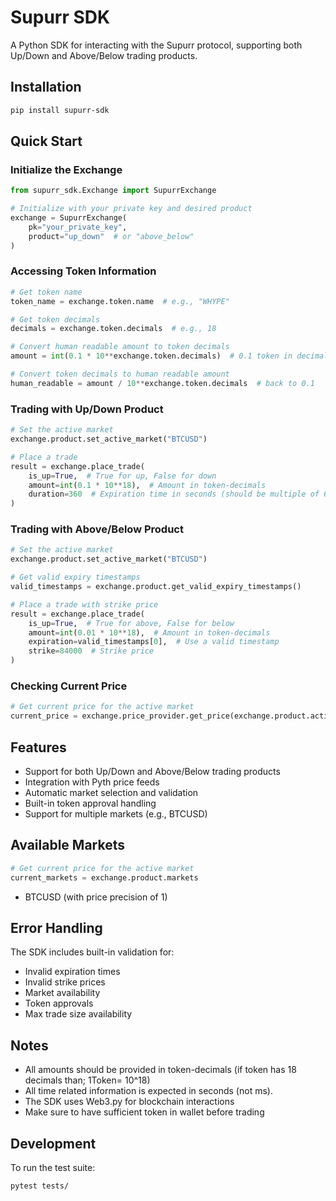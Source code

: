 # Supurr SDK

A Python SDK for interacting with the Supurr protocol, supporting both Up/Down and Above/Below trading products.

## Installation

```bash
pip install supurr-sdk
```

## Quick Start

### Initialize the Exchange

```python
from supurr_sdk.Exchange import SupurrExchange

# Initialize with your private key and desired product
exchange = SupurrExchange(
    pk="your_private_key",
    product="up_down"  # or "above_below"
)
```

### Accessing Token Information

```python
# Get token name
token_name = exchange.token.name  # e.g., "WHYPE"

# Get token decimals
decimals = exchange.token.decimals  # e.g., 18

# Convert human readable amount to token decimals
amount = int(0.1 * 10**exchange.token.decimals)  # 0.1 token in decimals

# Convert token decimals to human readable amount
human_readable = amount / 10**exchange.token.decimals  # back to 0.1
```

### Trading with Up/Down Product

```python
# Set the active market
exchange.product.set_active_market("BTCUSD")

# Place a trade
result = exchange.place_trade(
    is_up=True,  # True for up, False for down
    amount=int(0.1 * 10**18),  # Amount in token-decimals
    duration=360  # Expiration time in seconds (should be multiple of 60)
)
```

### Trading with Above/Below Product

```python
# Set the active market
exchange.product.set_active_market("BTCUSD")

# Get valid expiry timestamps
valid_timestamps = exchange.product.get_valid_expiry_timestamps()

# Place a trade with strike price
result = exchange.place_trade(
    is_up=True,  # True for above, False for below
    amount=int(0.01 * 10**18),  # Amount in token-decimals
    expiration=valid_timestamps[0],  # Use a valid timestamp
    strike=84000  # Strike price
)
```

### Checking Current Price

```python
# Get current price for the active market
current_price = exchange.price_provider.get_price(exchange.product.active_market)
```

## Features

- Support for both Up/Down and Above/Below trading products
- Integration with Pyth price feeds
- Automatic market selection and validation
- Built-in token approval handling
- Support for multiple markets (e.g., BTCUSD)

## Available Markets

```python
# Get current price for the active market
current_markets = exchange.product.markets
```

- BTCUSD (with price precision of 1)


## Error Handling

The SDK includes built-in validation for:
- Invalid expiration times
- Invalid strike prices
- Market availability
- Token approvals
- Max trade size availability

## Notes

- All amounts should be provided in token-decimals (if token has 18 decimals than; 1Token= 10^18)
- All time related information is expected in seconds (not ms).
- The SDK uses Web3.py for blockchain interactions
- Make sure to have sufficient token in wallet before trading

## Development

To run the test suite:

```bash
pytest tests/
```

